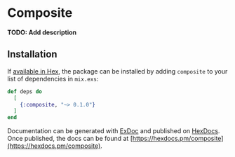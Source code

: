 # Composite

**TODO: Add description**

## Installation

If [available in Hex](https://hex.pm/docs/publish), the package can be installed
by adding `composite` to your list of dependencies in `mix.exs`:

```elixir
def deps do
  [
    {:composite, "~> 0.1.0"}
  ]
end
```

Documentation can be generated with [ExDoc](https://github.com/elixir-lang/ex_doc)
and published on [HexDocs](https://hexdocs.pm). Once published, the docs can
be found at [https://hexdocs.pm/composite](https://hexdocs.pm/composite).

